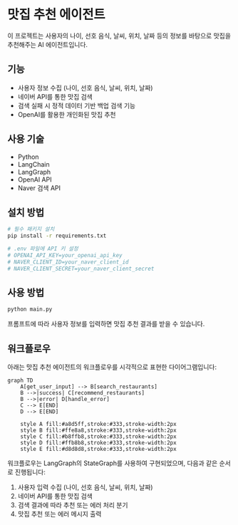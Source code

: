 # 맛집 추천 에이전트

이 프로젝트는 사용자의 나이, 선호 음식, 날씨, 위치, 날짜 등의 정보를 바탕으로 맛집을 추천해주는 AI 에이전트입니다.

## 기능

- 사용자 정보 수집 (나이, 선호 음식, 날씨, 위치, 날짜)
- 네이버 API를 통한 맛집 검색
- 검색 실패 시 정적 데이터 기반 백업 검색 기능
- OpenAI를 활용한 개인화된 맛집 추천

## 사용 기술

- Python
- LangChain
- LangGraph
- OpenAI API
- Naver 검색 API

## 설치 방법

```bash
# 필수 패키지 설치
pip install -r requirements.txt

# .env 파일에 API 키 설정
# OPENAI_API_KEY=your_openai_api_key
# NAVER_CLIENT_ID=your_naver_client_id
# NAVER_CLIENT_SECRET=your_naver_client_secret
```

## 사용 방법

```bash
python main.py
```

프롬프트에 따라 사용자 정보를 입력하면 맛집 추천 결과를 받을 수 있습니다.

## 워크플로우

아래는 맛집 추천 에이전트의 워크플로우를 시각적으로 표현한 다이어그램입니다:

```mermaid
graph TD
    A[get_user_input] --> B[search_restaurants]
    B -->|success| C[recommend_restaurants]
    B -->|error| D[handle_error]
    C --> E[END]
    D --> E[END]
    
    style A fill:#a8d5ff,stroke:#333,stroke-width:2px
    style B fill:#ffe8a8,stroke:#333,stroke-width:2px
    style C fill:#b8ffb8,stroke:#333,stroke-width:2px
    style D fill:#ffb8b8,stroke:#333,stroke-width:2px
    style E fill:#d8d8d8,stroke:#333,stroke-width:2px
```

워크플로우는 LangGraph의 StateGraph를 사용하여 구현되었으며, 다음과 같은 순서로 진행됩니다:

1. 사용자 입력 수집 (나이, 선호 음식, 날씨, 위치, 날짜)
2. 네이버 API를 통한 맛집 검색
3. 검색 결과에 따라 추천 또는 에러 처리 분기
4. 맛집 추천 또는 에러 메시지 출력